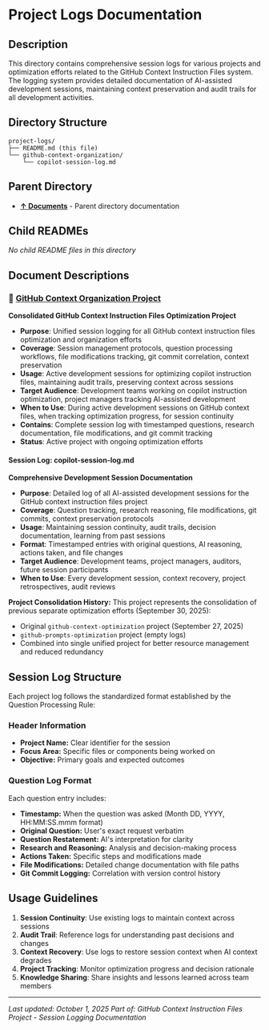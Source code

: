 # Project Logs Documentation

## Description
This directory contains comprehensive session logs for various projects and optimization efforts related to the GitHub Context Instruction Files system. The logging system provides detailed documentation of AI-assisted development sessions, maintaining context preservation and audit trails for all development activities.

## Directory Structure
```
project-logs/
├── README.md (this file)
└── github-context-organization/
    └── copilot-session-log.md
```

## Parent Directory
- **[↑ Documents](../README.md)** - Parent directory documentation

## Child READMEs
*No child README files in this directory*

## Document Descriptions

### 📁 **[GitHub Context Organization Project](github-context-organization/)**
**Consolidated GitHub Context Instruction Files Optimization Project**
- **Purpose**: Unified session logging for all GitHub context instruction files optimization and organization efforts
- **Coverage**: Session management protocols, question processing workflows, file modifications tracking, git commit correlation, context preservation
- **Usage**: Active development sessions for optimizing copilot instruction files, maintaining audit trails, preserving context across sessions
- **Target Audience**: Development teams working on copilot instruction optimization, project managers tracking AI-assisted development
- **When to Use**: During active development sessions on GitHub context files, when tracking optimization progress, for session continuity
- **Contains**: Complete session log with timestamped questions, research documentation, file modifications, and git commit tracking
- **Status**: Active project with ongoing optimization efforts

#### **Session Log: copilot-session-log.md**
**Comprehensive Development Session Documentation**
- **Purpose**: Detailed log of all AI-assisted development sessions for the GitHub context instruction files project
- **Coverage**: Question tracking, research reasoning, file modifications, git commits, context preservation protocols
- **Usage**: Maintaining session continuity, audit trails, decision documentation, learning from past sessions
- **Format**: Timestamped entries with original questions, AI reasoning, actions taken, and file changes
- **Target Audience**: Development teams, project managers, auditors, future session participants
- **When to Use**: Every development session, context recovery, project retrospectives, audit reviews

**Project Consolidation History:**
This project represents the consolidation of previous separate optimization efforts (September 30, 2025):
- Original `github-context-optimization` project (September 27, 2025)
- `github-prompts-optimization` project (empty logs)
- Combined into single unified project for better resource management and reduced redundancy

## Session Log Structure

Each project log follows the standardized format established by the Question Processing Rule:

### Header Information
- **Project Name:** Clear identifier for the session
- **Focus Area:** Specific files or components being worked on
- **Objective:** Primary goals and expected outcomes

### Question Log Format
Each question entry includes:
- **Timestamp:** When the question was asked (Month DD, YYYY, HH:MM:SS.mmm format)
- **Original Question:** User's exact request verbatim
- **Question Restatement:** AI's interpretation for clarity
- **Research and Reasoning:** Analysis and decision-making process
- **Actions Taken:** Specific steps and modifications made
- **File Modifications:** Detailed change documentation with file paths
- **Git Commit Logging:** Correlation with version control history

## Usage Guidelines

1. **Session Continuity**: Use existing logs to maintain context across sessions
2. **Audit Trail**: Reference logs for understanding past decisions and changes
3. **Context Recovery**: Use logs to restore session context when AI context degrades
4. **Project Tracking**: Monitor optimization progress and decision rationale
5. **Knowledge Sharing**: Share insights and lessons learned across team members

---

*Last updated: October 1, 2025*
*Part of: GitHub Context Instruction Files Project - Session Logging Documentation*
